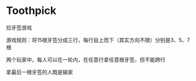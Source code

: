 # Toothpick
捡牙签游戏

游戏规则：将15根牙签分成三行，每行自上而下（其实方向不限）分别是3、5、7根

两个玩家中，每人可以在一轮内，在任意行拿任意根牙签，但不能跨行

拿最后一根牙签的人既是输家
